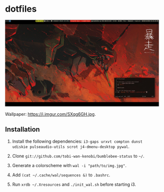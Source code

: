 # dotfiles

![preview image](preview.jpg)

Wallpaper: <https://i.imgur.com/SXqg6GH.jpg>.

## Installation

1. Install the following dependencies:
`i3-gaps urxvt compton dunst udiskie pulseaudio-utils scrot j4-dmenu-desktop pywal`.

2. Clone `git://github.com/tobi-wan-kenobi/bumblebee-status` to `~/`.

3. Generate a colorscheme with `wal -i "path/to/img.jpg"`.

4. Add `(cat ~/.cache/wal/sequences &)` to `.bashrc`.

5. Run `xrdb ~/.Xresources` and `./init_wal.sh` before starting i3.
